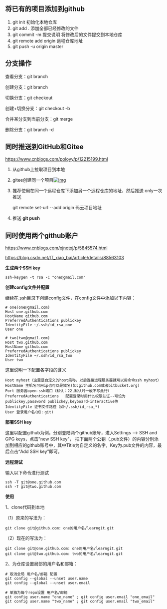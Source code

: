 ## 将已有的项目添加到github

1. git init 初始化本地仓库
2. git add .   添加全部已经修改的文件
3. git commit -m 提交说明      将修改后的文件提交到本地仓库
4. git remote add origin 远程仓库地址
5. git push -u origin master



## 分支操作

查看分支：git branch

创建分支：git branch <name>

切换分支：git checkout <name>

创建+切换分支：git checkout -b <name>

合并某分支到当前分支：git merge <name>

删除分支：git branch -d <name>



## 同时推送到GitHub和Gitee

https://www.cnblogs.com/poloyy/p/12215199.html

1. 从github上拉取项目到本地
2. gitee创建同一个项目[![img](https://img2018.cnblogs.com/i-beta/1896874/202001/1896874-20200119171043102-666253483.png)](https://img2018.cnblogs.com/i-beta/1896874/202001/1896874-20200119171043102-666253483.png)

3. 推荐使用在同一个远程仓库下添加另一个远程仓库的地址，然后推送 only一次推送 

   git remote set-url --add origin 码云项目地址 

4. 推送 **git push** 



## 同时使用两个github账户

https://www.cnblogs.com/xjnotxj/p/5845574.html

https://blog.csdn.net/IT_xiao_bai/article/details/88563103

**生成两个SSH key**

`ssh-keygen -t rsa -C "one@gmail.com"`

**创建config文件并配置**

继续在.ssh目录下创建config文件，在config文件中添加以下内容：

```
# one(one@gmail.com)
Host one.github.com
HostName github.com
PreferredAuthentications publickey
IdentityFile ~/.ssh/id_rsa_one
User one
    
# two(two@gmail.com)
Host two.github.com
HostName github.com
PreferredAuthentications publickey
IdentityFile ~/.ssh/id_rsa_two
User two
```

这里说明一下配置各字段的含义

```
Host myhost（这里是自定义的host简称，以后连接远程服务器就可以用命令ssh myhost）
HostName 主机名可用ip也可以是域名(如:github.com或者bitbucket.org)
Port 服务器open-ssh端口（默认：22,默认时一般不写此行）
PreferredAuthentications   配置登录时用什么权限认证--可设为publickey,password publickey,keyboard-interactive等
IdentityFile 证书文件路径（如~/.ssh/id_rsa_*)
User 登录用户名(如：git)
```

**部署SSH key**

这里以配置github为例，分别登陆两个github账号，进入Settings –> SSH and GPG keys，点击"new SSH key"， 把下面两个公钥（.pub文件）的内容分别添加到相应的github账号中，其中Title为自定义的名字，Key为.pub文件的内容，最后点击“Add SSH key”即可。

**远程测试**

输入以下命令进行测试

```shell
ssh -T git@one.github.com
ssh -T git@two.github.com
```

**使用**

1、clone代码到本地

（1）原来的写法为：

```shell
git clone git@github.com: one的用户名/learngit.git
```

（2）现在的写法为：

```shell
git clone git@one.github.com: one的用户名/learngit.git
git clone git@two.github.com: two的用户名/learngit.git
```

2、为仓库设置局部的用户名和邮箱：

```shell
# 取消全局 用户名/邮箱 配置
git config --global --unset user.name
git config --global --unset user.email
    
# 单独为每个repo设置 用户名/邮箱
git config user.name "one_name" ; git config user.email "one_email"
git config user.name "two_name" ; git config user.email "two_email"
```



